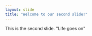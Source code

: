 ```yaml
---
layout: slide
title: "Welcome to our second slide!"
---
```

This is the second slide.
"Life goes on"

